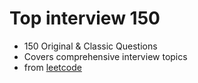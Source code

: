 # Top interview 150

- 150 Original & Classic Questions
- Covers comprehensive interview topics
- from [leetcode](leetcode.com)